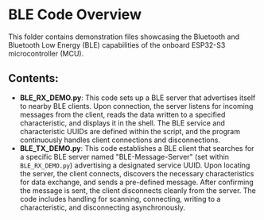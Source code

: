 # BLE Code Overview

This folder contains demonstration files showcasing the Bluetooth and Bluetooth Low Energy (BLE) capabilities of the onboard ESP32-S3 microcontroller (MCU).

## Contents:

- **BLE_RX_DEMO.py**: This code sets up a BLE server that advertises itself to nearby BLE clients. Upon connection, the server listens for incoming messages from the client, reads the data written to a specified characteristic, and displays it in the shell. The BLE service and characteristic UUIDs are defined within the script, and the program continuously handles client connections and disconnections.
- **BLE_TX_DEMO.py**: This code establishes a BLE client that searches for a specific BLE server named "BLE-Message-Server" (set within `BLE_RX_DEMO.py`) advertising a designated service UUID. Upon locating the server, the client connects, discovers the necessary characteristics for data exchange, and sends a pre-defined message. After confirming the message is sent, the client disconnects cleanly from the server. The code includes handling for scanning, connecting, writing to a characteristic, and disconnecting asynchronously.
